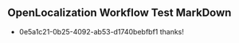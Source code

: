 ## OpenLocalization Workflow Test MarkDown
* 0e5a1c21-0b25-4092-ab53-d1740bebfbf1 thanks!

<!--HONumber=Sep16_HO1-->


